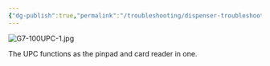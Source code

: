 ```yaml
---
{"dg-publish":true,"permalink":"/troubleshooting/dispenser-troubleshooting/gilbarco/flex-pay-vi/g7-100-upc/"}
---
```



![G7-100UPC-1.jpg](/img/user/Assets/Images/G7-100UPC-1.jpg)

The UPC functions as the pinpad and card reader in one.  